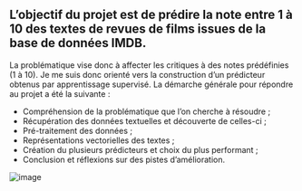 ## L’objectif du projet est de prédire la note entre 1 à 10 des textes de revues de films issues de la base de données IMDB.

La problématique vise donc à affecter les critiques à des notes prédéfinies (1 à 10). Je me suis donc orienté vers la construction d’un prédicteur obtenus par apprentissage supervisé. La démarche générale pour répondre au projet a été la suivante :
* Compréhension de la problématique que l’on cherche à résoudre ;
* Récupération des données textuelles et découverte de celles-ci ;
* Pré-traitement des données ;
* Représentations vectorielles des textes ;
* Création du plusieurs prédicteurs et choix du plus performant ;
* Conclusion et réflexions sur des pistes d’amélioration.

![image](https://github.com/user-attachments/assets/d4cf7d50-2d47-447d-8d97-0f3bbad7749f)
